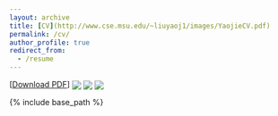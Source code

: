 ```yaml
---
layout: archive
title: [CV](http://www.cse.msu.edu/~liuyaoj1/images/YaojieCV.pdf)
permalink: /cv/
author_profile: true
redirect_from:
  - /resume
---
```

[[Download PDF](http://www.cse.msu.edu/~liuyaoj1/images/YaojieCV.pdf)]
<img align="center" src="http://www.cse.msu.edu/~liuyaoj1/images/cv_png/YaojieCV-1.png"> 
<img align="center" src="http://www.cse.msu.edu/~liuyaoj1/images/cv_png/YaojieCV-2.png"> 
<img align="center" src="http://www.cse.msu.edu/~liuyaoj1/images/cv_png/YaojieCV-3.png"> 

{% include base_path %}
